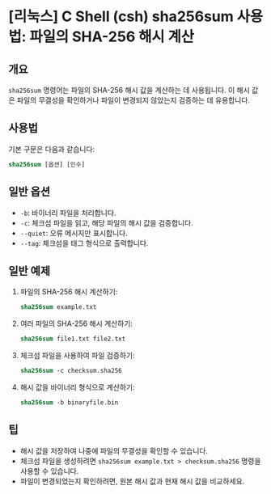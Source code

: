 # [리눅스] C Shell (csh) sha256sum 사용법: 파일의 SHA-256 해시 계산

## 개요
`sha256sum` 명령어는 파일의 SHA-256 해시 값을 계산하는 데 사용됩니다. 이 해시 값은 파일의 무결성을 확인하거나 파일이 변경되지 않았는지 검증하는 데 유용합니다.

## 사용법
기본 구문은 다음과 같습니다:

```csh
sha256sum [옵션] [인수]
```

## 일반 옵션
- `-b`: 바이너리 파일을 처리합니다.
- `-c`: 체크섬 파일을 읽고, 해당 파일의 해시 값을 검증합니다.
- `--quiet`: 오류 메시지만 표시합니다.
- `--tag`: 체크섬을 태그 형식으로 출력합니다.

## 일반 예제
1. 파일의 SHA-256 해시 계산하기:
   ```csh
   sha256sum example.txt
   ```

2. 여러 파일의 SHA-256 해시 계산하기:
   ```csh
   sha256sum file1.txt file2.txt
   ```

3. 체크섬 파일을 사용하여 파일 검증하기:
   ```csh
   sha256sum -c checksum.sha256
   ```

4. 해시 값을 바이너리 형식으로 계산하기:
   ```csh
   sha256sum -b binaryfile.bin
   ```

## 팁
- 해시 값을 저장하여 나중에 파일의 무결성을 확인할 수 있습니다.
- 체크섬 파일을 생성하려면 `sha256sum example.txt > checksum.sha256` 명령을 사용할 수 있습니다.
- 파일이 변경되었는지 확인하려면, 원본 해시 값과 현재 해시 값을 비교하세요.